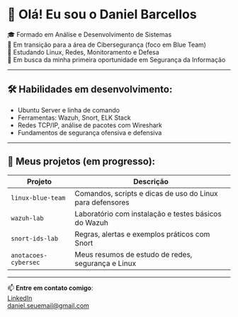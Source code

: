 # 👋 Olá! Eu sou o Daniel Barcellos

🎓 Formado em Análise e Desenvolvimento de Sistemas  
🔐 Em transição para a área de Cibersegurança (foco em Blue Team)  
🐧 Estudando Linux, Redes, Monitoramento e Defesa  
🚀 Em busca da minha primeira oportunidade em Segurança da Informação

---

## 🛠️ Habilidades em desenvolvimento:

- Ubuntu Server e linha de comando
- Ferramentas: Wazuh, Snort, ELK Stack
- Redes TCP/IP, análise de pacotes com Wireshark
- Fundamentos de segurança ofensiva e defensiva

---

## 📘 Meus projetos (em progresso):

| Projeto | Descrição |
|--------|-----------|
| `linux-blue-team` | Comandos, scripts e dicas de uso do Linux para defensores |
| `wazuh-lab` | Laboratório com instalação e testes básicos do Wazuh |
| `snort-ids-lab` | Regras, alertas e exemplos práticos com Snort |
| `anotacoes-cybersec` | Meus resumos de estudo de redes, segurança e Linux |

---

📫 **Entre em contato comigo**:  
[LinkedIn](https://www.linkedin.com/in/daniel-rv-barcellos)  
daniel.seuemail@gmail.com
